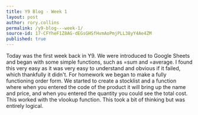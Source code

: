 ```yaml
---
title: Y9 Blog - Week 1
layout: post
author: rory.collins
permalink: /y9-blog---week-1/
source-id: 17-CFYheF1Z8AG-dEGsGHSfHvmAoPmjPLL38yY4Ae4ZM
published: true
---
```

Today was the first week back in Y9. We were introduced to Google Sheets and began with some simple functions, such as =sum and =average.  I found this very easy as it was very easy to understand and obvious if it failed, which thankfully it didn't. For homework we began to make a fully functioning order form. We started to create a stocklist and a function where when you entered the code of the product it will bring up the name and price, and when you entered the quantity you could see the total cost. This worked with the vlookup function. This took a bit of thinking but was entirely logical.

